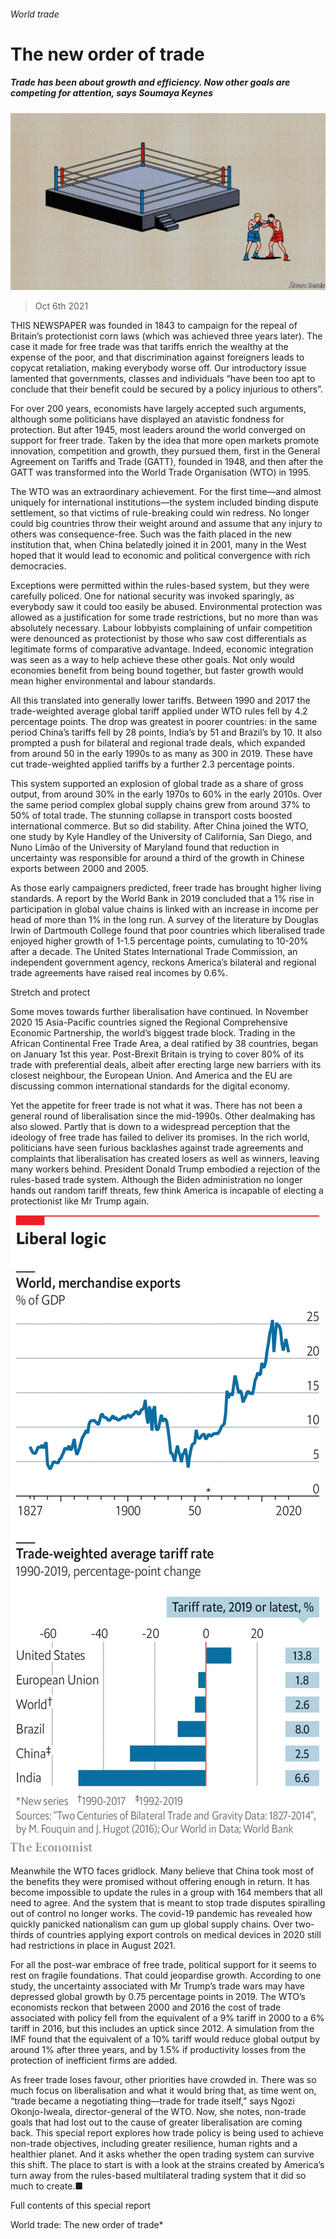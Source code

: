 ###### World trade

# The new order of trade 

##### Trade has been about growth and efficiency. Now other goals are competing for attention, says Soumaya Keynes 

![image](images/20211009_SRD001_0.jpg) 

> Oct 6th 2021 

THIS NEWSPAPER was founded in 1843 to campaign for the repeal of Britain’s protectionist corn laws (which was achieved three years later). The case it made for free trade was that tariffs enrich the wealthy at the expense of the poor, and that discrimination against foreigners leads to copycat retaliation, making everybody worse off. Our introductory issue lamented that governments, classes and individuals “have been too apt to conclude that their benefit could be secured by a policy injurious to others”.

For over 200 years, economists have largely accepted such arguments, although some politicians have displayed an atavistic fondness for protection. But after 1945, most leaders around the world converged on support for freer trade. Taken by the idea that more open markets promote innovation, competition and growth, they pursued them, first in the General Agreement on Tariffs and Trade (GATT), founded in 1948, and then after the GATT was transformed into the World Trade Organisation (WTO) in 1995.


The WTO was an extraordinary achievement. For the first time—and almost uniquely for international institutions—the system included binding dispute settlement, so that victims of rule-breaking could win redress. No longer could big countries throw their weight around and assume that any injury to others was consequence-free. Such was the faith placed in the new institution that, when China belatedly joined it in 2001, many in the West hoped that it would lead to economic and political convergence with rich democracies.

Exceptions were permitted within the rules-based system, but they were carefully policed. One for national security was invoked sparingly, as everybody saw it could too easily be abused. Environmental protection was allowed as a justification for some trade restrictions, but no more than was absolutely necessary. Labour lobbyists complaining of unfair competition were denounced as protectionist by those who saw cost differentials as legitimate forms of comparative advantage. Indeed, economic integration was seen as a way to help achieve these other goals. Not only would economies benefit from being bound together, but faster growth would mean higher environmental and labour standards.

All this translated into generally lower tariffs. Between 1990 and 2017 the trade-weighted average global tariff applied under WTO rules fell by 4.2 percentage points. The drop was greatest in poorer countries: in the same period China’s tariffs fell by 28 points, India’s by 51 and Brazil’s by 10. It also prompted a push for bilateral and regional trade deals, which expanded from around 50 in the early 1990s to as many as 300 in 2019. These have cut trade-weighted applied tariffs by a further 2.3 percentage points.

This system supported an explosion of global trade as a share of gross output, from around 30% in the early 1970s to 60% in the early 2010s. Over the same period complex global supply chains grew from around 37% to 50% of total trade. The stunning collapse in transport costs boosted international commerce. But so did stability. After China joined the WTO, one study by Kyle Handley of the University of California, San Diego, and Nuno Limão of the University of Maryland found that reduction in uncertainty was responsible for around a third of the growth in Chinese exports between 2000 and 2005.

As those early campaigners predicted, freer trade has brought higher living standards. A report by the World Bank in 2019 concluded that a 1% rise in participation in global value chains is linked with an increase in income per head of more than 1% in the long run. A survey of the literature by Douglas Irwin of Dartmouth College found that poor countries which liberalised trade enjoyed higher growth of 1-1.5 percentage points, cumulating to 10-20% after a decade. The United States International Trade Commission, an independent government agency, reckons America’s bilateral and regional trade agreements have raised real incomes by 0.6%.

Stretch and protect

Some moves towards further liberalisation have continued. In November 2020 15 Asia-Pacific countries signed the Regional Comprehensive Economic Partnership, the world’s biggest trade block. Trading in the African Continental Free Trade Area, a deal ratified by 38 countries, began on January 1st this year. Post-Brexit Britain is trying to cover 80% of its trade with preferential deals, albeit after erecting large new barriers with its closest neighbour, the European Union. And America and the EU are discussing common international standards for the digital economy.

Yet the appetite for freer trade is not what it was. There has not been a general round of liberalisation since the mid-1990s. Other dealmaking has also slowed. Partly that is down to a widespread perception that the ideology of free trade has failed to deliver its promises. In the rich world, politicians have seen furious backlashes against trade agreements and complaints that liberalisation has created losers as well as winners, leaving many workers behind. President Donald Trump embodied a rejection of the rules-based trade system. Although the Biden administration no longer hands out random tariff threats, few think America is incapable of electing a protectionist like Mr Trump again.

![image](images/20211009_SRC217.png) 


Meanwhile the WTO faces gridlock. Many believe that China took most of the benefits they were promised without offering enough in return. It has become impossible to update the rules in a group with 164 members that all need to agree. And the system that is meant to stop trade disputes spiralling out of control no longer works. The covid-19 pandemic has revealed how quickly panicked nationalism can gum up global supply chains. Over two-thirds of countries applying export controls on medical devices in 2020 still had restrictions in place in August 2021.

For all the post-war embrace of free trade, political support for it seems to rest on fragile foundations. That could jeopardise growth. According to one study, the uncertainty associated with Mr Trump’s trade wars may have depressed global growth by 0.75 percentage points in 2019. The WTO’s economists reckon that between 2000 and 2016 the cost of trade associated with policy fell from the equivalent of a 9% tariff in 2000 to a 6% tariff in 2016, but this includes an uptick since 2012. A simulation from the IMF found that the equivalent of a 10% tariff would reduce global output by around 1% after three years, and by 1.5% if productivity losses from the protection of inefficient firms are added.

As freer trade loses favour, other priorities have crowded in. There was so much focus on liberalisation and what it would bring that, as time went on, “trade became a negotiating thing—trade for trade itself,” says Ngozi Okonjo-Iweala, director-general of the WTO. Now, she notes, non-trade goals that had lost out to the cause of greater liberalisation are coming back. This special report explores how trade policy is being used to achieve non-trade objectives, including greater resilience, human rights and a healthier planet. And it asks whether the open trading system can survive this shift. The place to start is with a look at the strains created by America’s turn away from the rules-based multilateral trading system that it did so much to create.■

Full contents of this special report

World trade: The new order of trade* 






